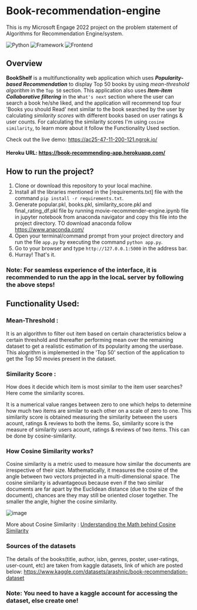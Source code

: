 # Book-recommendation-engine
This is my Microsoft Engage 2022 project on the problem statement of Algorithms for Recommendation Engine/system.

![Python](https://img.shields.io/badge/Python-3.9-blueviolet)
![Framework](https://img.shields.io/badge/Framework-Flask-red)
![Frontend](https://img.shields.io/badge/Frontend-HTML/Bootstrap-green)


## Overview

**BookShelf** is a multifunctionality web application which uses ***Popularity-based Recommendation*** to display Top 50 books by using *mean-threshold algorithm* in the `Top 50` section. This application also uses ***Item-item Collaborative filtering***  in the `What's next` section where the user can search a book he/she liked, and the application will recommend top four 'Books you should Read' next similar to the book searched by the user by calculating *similarity scores* with different books based on user ratings & user counts.
      For calculating the similarity scores I'm using `cosine similarity`, to learn more about it follow the Functionality Used section.
      
      
Check out the live demo: https://ac25-47-11-200-121.ngrok.io/
#### Heroku URL: https://book-recommending-app.herokuapp.com/

## How to run the project?

1. Clone or download this repository to your local machine.
2. Install all the libraries mentioned in the [requirements.txt] file with the command `pip install -r requirements.txt`.
3. Generate popular.pkl, books.pkl, similarity_score.pkl and final_rating_df.pkl file by running movie-recommender-engine.ipynb file in jupyter notebook from anaconda navigator and copy this file into the project directory. TO download anaconda follow https://www.anaconda.com/
4. Open your terminal/command prompt from your project directory and run the file `app.py` by executing the command `python app.py`.
5. Go to your browser and type `http://127.0.0.1:5000` in the address bar.
8. Hurray! That's it.

### Note: For seamless experience of the interface, it is recommended to run the app in the locaL server by following the above steps!

## Functionality Used:

### Mean-Threshold :

It is an algorithm to filter out item based on certain characteristics below a certain threshold and thereafter performing mean over the remaining dataset to get a realistic estimation of its popularity among the userbase. This alogrithm is implemented in the 'Top 50' section of the application to get the Top 50 movies present in the dataset.

### Similarity Score : 

How does it decide which item is most similar to the item user searches? Here come the similarity scores.
   
It is a numerical value ranges between zero to one which helps to determine how much two items are similar to each other on a scale of zero to one. This similarity score is obtained measuring the similarity between the users acount, ratings & reviews to both the items. So, similarity score is the measure of similarity users acount, ratings & reviews of two items. This can be done by cosine-similarity.
 
 
### How Cosine Similarity works?

Cosine similarity is a metric used to measure how similar the documents are irrespective of their size. Mathematically, it measures the cosine of the angle between two vectors projected in a multi-dimensional space. The cosine similarity is advantageous because even if the two similar documents are far apart by the Euclidean distance (due to the size of the document), chances are they may still be oriented closer together. The smaller the angle, higher the cosine similarity.
  
![image](https://user-images.githubusercontent.com/36665975/70401457-a7530680-1a55-11ea-9158-97d4e8515ca4.png)

  
More about Cosine Similarity : [Understanding the Math behind Cosine Similarity](https://www.machinelearningplus.com/nlp/cosine-similarity/)

### Sources of the datasets

The details of the books(title, author, isbn, genres, poster, user-ratings, user-count, etc) are taken from kaggle datasets, link of which are posted below:
      https://www.kaggle.com/datasets/arashnic/book-recommendation-dataset
### Note: You need to have a kaggle account for accessing the dataset, else create one!
